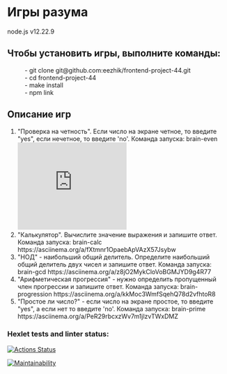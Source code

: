 <h1> Игры разума</h1>
node.js v12.22.9
<dl>
<dt><h2>Чтобы установить игры, выполните команды:</h2></dt>
<dd>- git clone git@github.com:eezhik/frontend-project-44.git </dd>
<dd>- cd frontend-project-44</dd>
<dd>- make install</dd>
<dd>- npm link</dd>
<dl>
<h2>Описание игр </h2>
<ol start ='1'>
<li> "Проверка на четность". Если число на экране четное, то введите "yes", если нечетное, то введите 'no'.
Команда запуска: brain-even
<embed type="video/webm"
       src="https://asciinema.org/a/ZQBwwIW0I6EHHqtI225Y1qTkM"
       width="250"
       height="200">
<li>"Калькулятор". Вычислите значение выражения и запишите ответ.
Команда запуска: brain-calc
https://asciinema.org/a/fXtmnr1OpaebApVAzX57Jsybw </li>
<li>"НОД" - наибольший общий делитель. Определите наибольший общий делитель двух чисел и запишите ответ.
Команда запуска: brain-gcd 
https://asciinema.org/a/z8jO2MykCloVoBGMJYD9g4R77 </li>
<li>"Арифметическая прогрессия" - нужно определить пропущенный член прогрессии и запишите ответ.
Команда запуска: brain-progression 
https://asciinema.org/a/kkMoc3WmfSqehQ78d2vfhtoR8 </li>
<li>"Простое ли число?" - если число на экране простое, то введите "yes", а если нет то введите 'no'.
Команда запуска: brain-prime
https://asciinema.org/a/PeR29rbcxzWv7m1jlzvTWxDMZ </li>
</ol>

### Hexlet tests and linter status:
[![Actions Status](https://github.com/eezhik/frontend-project-44/workflows/hexlet-check/badge.svg)](https://github.com/eezhik/frontend-project-44/actions)

[![Maintainability](https://api.codeclimate.com/v1/badges/eaba502a13ff59bedfdf/maintainability)](https://codeclimate.com/github/eezhik/frontend-project-44/maintainability)

